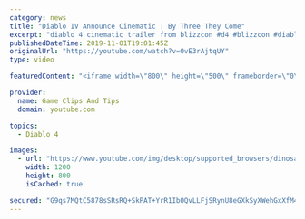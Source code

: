```yaml
---
category: news
title: "Diablo IV Announce Cinematic | By Three They Come"
excerpt: "diablo 4 cinematic trailer from blizzcon #d4 #blizzcon #diablo."
publishedDateTime: 2019-11-01T19:01:45Z
originalUrl: "https://youtube.com/watch?v=0vE3rAjtqUY"
type: video

featuredContent: "<iframe width=\"800\" height=\"500\" frameborder=\"0\" src=\"https://www.youtube.com/embed/0vE3rAjtqUY\" allow=\"accelerometer; autoplay; encrypted-media; gyroscope; picture-in-picture\" allowfullscreen></iframe>"

provider:
  name: Game Clips And Tips
  domain: youtube.com

topics:
  - Diablo 4

images:
  - url: "https://www.youtube.com/img/desktop/supported_browsers/dinosaur.png"
    width: 1200
    height: 800
    isCached: true

secured: "G9qs7MQtC5878sSRsRQ+SkPAT+YrR1Ib0QvLLFjSRynU8eGXkSyXWehGxXfM4KeTcKeyhZX0Ve2U0h7vCAj/MoWLrfJEpDlFd1LbGEh3DqgK5SH2NPQgCp2OeoXP5/BMuVlQuMmGLWMnKmREcOXbP1Fp1I9MrGRhJMA46nY7xirl73z1jYLPNRBkFHFEQp+jtUAJS8T4rmHvY9d9ooYuu7SHbGudtSbQDPSdcn2R8jUGOct9o6ZVoIoh4dC2DLpIn6hEMv4dEzkkn3XyN6aIxswvWMSezEuaMaZBJxRdL5vxTojCSC1HM9AzQr+IyZ/9ZGtQSyAOmX4z6b+E3PFtkUbRbti1ZyC1l+AbPjPTNE+oFwA2hsNVty6YHX4OMW3UPD11wHJQj/t6UMNFQC50HA==;TH7IIZev44YxaXvkjeIl6A=="
---
```


